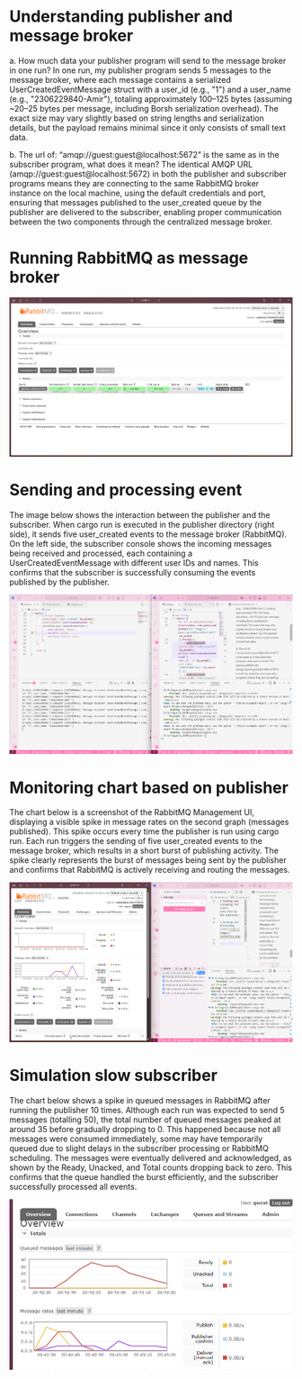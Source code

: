 # Understanding publisher and message broker
a. How much data your publisher program will send to the message broker in one run?
In one run, my publisher program sends 5 messages to the message broker, where each message contains a serialized UserCreatedEventMessage struct with a user_id (e.g., "1") and a user_name (e.g., "2306229840-Amir"), totaling approximately 100–125 bytes (assuming ~20–25 bytes per message, including Borsh serialization overhead). The exact size may vary slightly based on string lengths and serialization details, but the payload remains minimal since it only consists of small text data.

b. The url of: “amqp://guest:guest@localhost:5672” is the same as in the subscriber program, what does it mean?
The identical AMQP URL (amqp://guest:guest@localhost:5672) in both the publisher and subscriber programs means they are connecting to the same RabbitMQ broker instance on the local machine, using the default credentials and port, ensuring that messages published to the user_created queue by the publisher are delivered to the subscriber, enabling proper communication between the two components through the centralized message broker.

# Running RabbitMQ as message broker
![Running RabbitMQ as message broker](static/images/rabbitmq.png)

# Sending and processing event
The image below shows the interaction between the publisher and the subscriber. When cargo run is executed in the publisher directory (right side), it sends five user_created events to the message broker (RabbitMQ). On the left side, the subscriber console shows the incoming messages being received and processed, each containing a UserCreatedEventMessage with different user IDs and names. This confirms that the subscriber is successfully consuming the events published by the publisher.

![Sending and processing event](static/images/connection.png)

# Monitoring chart based on publisher
The chart below is a screenshot of the RabbitMQ Management UI, displaying a visible spike in message rates on the second graph (messages published). This spike occurs every time the publisher is run using cargo run. Each run triggers the sending of five user_created events to the message broker, which results in a short burst of publishing activity. The spike clearly represents the burst of messages being sent by the publisher and confirms that RabbitMQ is actively receiving and routing the messages.

![Monitoring chart based on publisher](static/images/spikes.png)

# Simulation slow subscriber
The chart below shows a spike in queued messages in RabbitMQ after running the publisher 10 times. Although each run was expected to send 5 messages (totalling 50), the total number of queued messages peaked at around 35 before gradually dropping to 0. This happened because not all messages were consumed immediately, some may have temporarily queued due to slight delays in the subscriber processing or RabbitMQ scheduling. The messages were eventually delivered and acknowledged, as shown by the Ready, Unacked, and Total counts dropping back to zero. This confirms that the queue handled the burst efficiently, and the subscriber successfully processed all events.

![Simulation slow subscriber](static/images/slowpoke.png)

